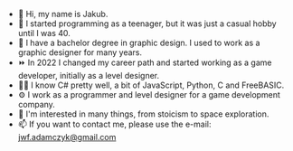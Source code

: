 - 👋 Hi, my name is Jakub.
- 🧒 I started programming as a teenager, but it was just a casual hobby until I was 40.
- 📜 I have a bachelor degree in graphic design. I used to work as a graphic designer for many years.
- ⏩ In 2022 I changed my career path and started working as a game developer, initially as a level designer.
- 👨‍💻 I know C# pretty well, a bit of JavaScript, Python, C and FreeBASIC.
- ⚙️ I work as a programmer and level designer for a game development company.
- 🐙 I'm interested in many things, from stoicism to space exploration.
- 📫 If you want to contact me, please use the e-mail: jwf.adamczyk@gmail.com

<!---
thesigns/thesigns is a ✨ special ✨ repository because its `README.md` (this file) appears on your GitHub profile.
You can click the Preview link to take a look at your changes.
--->
